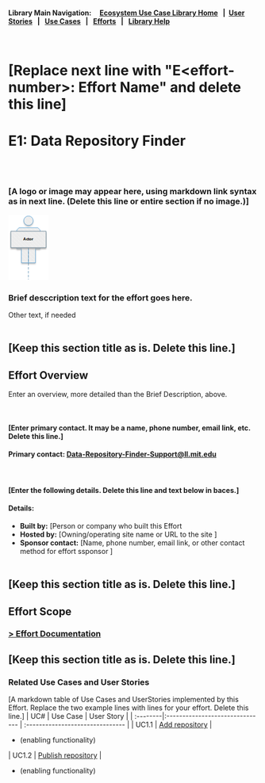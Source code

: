 <!-- This file will be linked to from other library files. It is the description file for this effort. (Delete this line.) -->

<!-- The following library navigation line should be the same for all efforts. -->
#### Library Main Navigation: &nbsp; &nbsp;  [Ecosystem Use Case Library Home](https://github.com/NIH-NICHD-Ecosystem) &nbsp; | &nbsp;[User Stories](https://github.com/NIH-NICHD-Ecosystem/UserStories/blob/main/README.md)  &nbsp; | &nbsp; [Use Cases](https://github.com/NIH-NICHD-Ecosystem/UseCases/blob/main/README.md) &nbsp; | &nbsp; [Efforts](https://github.com/NIH-NICHD-Ecosystem/Efforts/blob/main/README.md) &nbsp; | &nbsp; [Library Help](https://github.com/NIH-NICHD-Ecosystem/LibraryHelp/blob/main/README.md)

</br>

# [Replace next line with "E\<effort-number\>: Effort Name" and delete this line]
# E1: Data Repository Finder 

<br/><br/>
### [A logo or image may appear here, using markdown link syntax as in next line. (Delete this line or entire section if no image.)]
![This is a sample image](./assets/En-Sample.png)
<br/>

### Brief desccription text for the effort goes here.
Other text, if needed
<br/><br/>

## [Keep this section title as is. Delete this line.]
## Effort Overview
<p> Enter an overview, more detailed than the Brief Description, above.</p>
<br/>

#### [Enter primary contact. It may be a name, phone number, email link, etc. Delete this line.]
#### Primary contact:  [Data-Repository-Finder-Support@ll.mit.edu](mailto:Data-Repository-Finder-Support@ll.mit.edu?subject=Data-Repository-Finder-Support)<br/>
<br/>

#### [Enter the following details. Delete this line and text below in baces.]
#### Details: 
* <b> Built by:</b> [Person or company who built this Effort</br>
* <b> Hosted by:</b> [Owning/operating site name or URL to the site ] <br/>
* <b> Sponsor contact:</b> [Name, phone number, email link, or other contact method for effort ssponsor ]
<br/><br/>

## [Keep this section title as is. Delete this line.]
## Effort Scope

### [> Effort Documentation](https://github.com/NIH-NICHD-Ecosystem/E1_Data-Repository-Finder/blob/main/Documentation/Use-Cases-Overview.md) 

## [Keep this section title as is. Delete this line.]
### Related Use Cases and User Stories
[A markdown table of Use Cases and UserStories implemented by this Effort. Replace the two example lines with lines for your effort. Delete this line.]
| UC# | Use Case  |  User Story    | 
| :--------|:------------------------------- | :------------------------------- | 
| UC1.1 | [Add repository](https://github.com/NIH-NICHD-Ecosystem/E1_Data-Repository-Finder/blob/main/Documentation/1_Use-Cases/Pages/UC1.1_Add-Repository.md) | <ul><li>(enabling functionality)</li></ul>
| UC1.2 | [Publish repository](https://github.com/NIH-NICHD-Ecosystem/E1_Data-Repository-Finder/blob/main/Documentation/1_Use-Cases/Pages/UC1.2-PublishRepository.md) | <ul><li>(enabling functionality)</li></ul>
